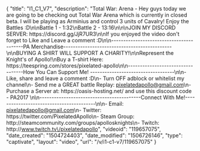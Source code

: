 {
    "title": "I1_C1_V7",
    "description": "Total War: Arena - Hey guys today we are going to be checking out Total War Arena which is currently in closed beta. I will be playing as Arminius and control 3 units of Cavalry! Enjoy the Battles :D\n\nBattle 1 - 1:32\nBattle 2 - 13:16\n\n\nJOIN MY DISCORD SERVER: https:\/\/discord.gg\/JjR7UR3\n\nIf you enjoyed the video don't forget to Like and Leave a comment :D\n\n-----------------------------------------PA Merchandise---------------------------------------------\n\nBUYING A SHIRT WILL SUPPORT A CHARITY!\n\nRepresent the Knight's of Apollo!\nBuy a T-shirt Here: https:\/\/teespring.com\/stores\/pixelated-apollo\n\n----------------------------------How You Can Support Me! -----------------------------------\n\n- Like, share and leave a comment :D\n- Turn OFF adblock or whitelist my channel\n- Send me a GREAT battle Replay: pixelatedapollo@gmail.com\n- Purchase a Server at: https:\/\/oasis-hosting.net\/ and use this discount code - PA2017 \n\n------------------------------------------Connect With Me!-----------------------------------------\n\n- Email: pixelatedapollo@gmail.com\n- Twitter: https:\/\/twitter.com\/PixelatedApollo\n- Steam Group:  http:\/\/steamcommunity.com\/groups\/apollosknights\n- Twitch: http:\/\/www.twitch.tv\/pixelatedapollo",
    "videoid": "119657075",
    "date_created": "1504724403",
    "date_modified": "1506726146",
    "type": "captivate",
    "layout": "video",
    "url": "\/v\/i1-c1-v7\/119657075"
}